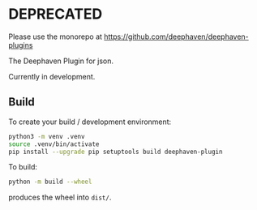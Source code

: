 # DEPRECATED

Please use the monorepo at https://github.com/deephaven/deephaven-plugins

The Deephaven Plugin for json.

Currently in development.

## Build

To create your build / development environment:

```sh
python3 -m venv .venv
source .venv/bin/activate
pip install --upgrade pip setuptools build deephaven-plugin
```

To build:

```sh
python -m build --wheel
```

produces the wheel into `dist/`.
